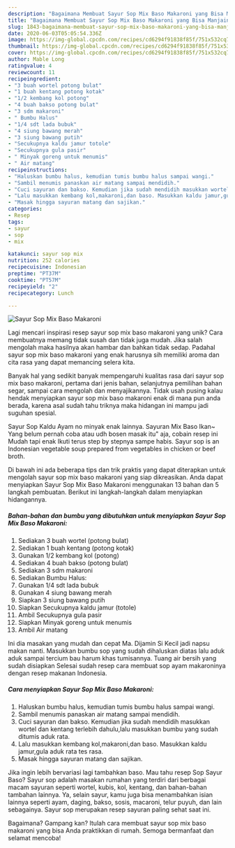 ```yaml
---
description: "Bagaimana Membuat Sayur Sop Mix Baso Makaroni yang Bisa Manjain Lidah"
title: "Bagaimana Membuat Sayur Sop Mix Baso Makaroni yang Bisa Manjain Lidah"
slug: 1843-bagaimana-membuat-sayur-sop-mix-baso-makaroni-yang-bisa-manjain-lidah
date: 2020-06-03T05:05:54.336Z
image: https://img-global.cpcdn.com/recipes/cd6294f91838f85f/751x532cq70/sayur-sop-mix-baso-makaroni-foto-resep-utama.jpg
thumbnail: https://img-global.cpcdn.com/recipes/cd6294f91838f85f/751x532cq70/sayur-sop-mix-baso-makaroni-foto-resep-utama.jpg
cover: https://img-global.cpcdn.com/recipes/cd6294f91838f85f/751x532cq70/sayur-sop-mix-baso-makaroni-foto-resep-utama.jpg
author: Mable Long
ratingvalue: 4
reviewcount: 11
recipeingredient:
- "3 buah wortel potong bulat"
- "1 buah kentang potong kotak"
- "1/2 kembang kol potong"
- "4 buah bakso potong bulat"
- "3 sdm makaroni"
- " Bumbu Halus"
- "1/4 sdt lada bubuk"
- "4 siung bawang merah"
- "3 siung bawang putih"
- "Secukupnya kaldu jamur totole"
- "Secukupnya gula pasir"
- " Minyak goreng untuk menumis"
- " Air matang"
recipeinstructions:
- "Haluskan bumbu halus, kemudian tumis bumbu halus sampai wangi."
- "Sambil menumis panaskan air matang sampai mendidih."
- "Cuci sayuran dan bakso. Kemudian jika sudah mendidih masukkan wortel dan kentang terlebih dahulu,lalu masukkan bumbu yang sudah ditumis aduk rata."
- "Lalu masukkan kembang kol,makaroni,dan baso. Masukkan kaldu jamur,gula aduk rata tes rasa."
- "Masak hingga sayuran matang dan sajikan."
categories:
- Resep
tags:
- sayur
- sop
- mix

katakunci: sayur sop mix 
nutrition: 252 calories
recipecuisine: Indonesian
preptime: "PT37M"
cooktime: "PT57M"
recipeyield: "2"
recipecategory: Lunch

---
```



![Sayur Sop Mix Baso Makaroni](https://img-global.cpcdn.com/recipes/cd6294f91838f85f/751x532cq70/sayur-sop-mix-baso-makaroni-foto-resep-utama.jpg)

Lagi mencari inspirasi resep sayur sop mix baso makaroni yang unik? Cara membuatnya memang tidak susah dan tidak juga mudah. Jika salah mengolah maka hasilnya akan hambar dan bahkan tidak sedap. Padahal sayur sop mix baso makaroni yang enak harusnya sih memiliki aroma dan cita rasa yang dapat memancing selera kita.

Banyak hal yang sedikit banyak mempengaruhi kualitas rasa dari sayur sop mix baso makaroni, pertama dari jenis bahan, selanjutnya pemilihan bahan segar, sampai cara mengolah dan menyajikannya. Tidak usah pusing kalau hendak menyiapkan sayur sop mix baso makaroni enak di mana pun anda berada, karena asal sudah tahu triknya maka hidangan ini mampu jadi suguhan spesial.

Sayur Sop Kaldu Ayam no minyak enak lainnya. Sayuran Mix Baso Ikan~ Yang belum pernah coba atau udh bosen masak itu&#34; aja, cobain resep ini Mudah tapi enak Ikuti terus step by stepnya sampe habis. Sayur sop is an Indonesian vegetable soup prepared from vegetables in chicken or beef broth.


Di bawah ini ada beberapa tips dan trik praktis yang dapat diterapkan untuk mengolah sayur sop mix baso makaroni yang siap dikreasikan. Anda dapat menyiapkan Sayur Sop Mix Baso Makaroni menggunakan 13 bahan dan 5 langkah pembuatan. Berikut ini langkah-langkah dalam menyiapkan hidangannya.

<!--inarticleads1-->

##### Bahan-bahan dan bumbu yang dibutuhkan untuk menyiapkan Sayur Sop Mix Baso Makaroni:

1. Sediakan 3 buah wortel (potong bulat)
1. Sediakan 1 buah kentang (potong kotak)
1. Gunakan 1/2 kembang kol (potong)
1. Sediakan 4 buah bakso (potong bulat)
1. Sediakan 3 sdm makaroni
1. Sediakan  Bumbu Halus:
1. Gunakan 1/4 sdt lada bubuk
1. Gunakan 4 siung bawang merah
1. Siapkan 3 siung bawang putih
1. Siapkan Secukupnya kaldu jamur (totole)
1. Ambil Secukupnya gula pasir
1. Siapkan  Minyak goreng untuk menumis
1. Ambil  Air matang


Ini dia masakan yang mudah dan cepat Ma. Dijamin Si Kecil jadi napsu makan nanti. Masukkan bumbu sop yang sudah dihaluskan diatas lalu aduk aduk sampai tercium bau harum khas tumisannya. Tuang air bersih yang sudah disiapkan Selesai sudah resep cara membuat sop ayam makaroninya dengan resep makanan Indonesia. 

<!--inarticleads2-->

##### Cara menyiapkan Sayur Sop Mix Baso Makaroni:

1. Haluskan bumbu halus, kemudian tumis bumbu halus sampai wangi.
1. Sambil menumis panaskan air matang sampai mendidih.
1. Cuci sayuran dan bakso. Kemudian jika sudah mendidih masukkan wortel dan kentang terlebih dahulu,lalu masukkan bumbu yang sudah ditumis aduk rata.
1. Lalu masukkan kembang kol,makaroni,dan baso. Masukkan kaldu jamur,gula aduk rata tes rasa.
1. Masak hingga sayuran matang dan sajikan.


Jika ingin lebih bervariasi lagi tambahkan baso. Mau tahu resep Sop Sayur Baso? Sayur sop adalah masakan rumahan yang terdiri dari berbagai macam sayuran seperti wortel, kubis, kol, kentang, dan bahan-bahan tambahan lainnya. Ya, selain sayur, kamu juga bisa menambahkan isian lainnya seperti ayam, daging, bakso, sosis, macaroni, telur puyuh, dan lain sebagainya. Sayur sop merupakan resep sayuran paling sehat saat ini. 

Bagaimana? Gampang kan? Itulah cara membuat sayur sop mix baso makaroni yang bisa Anda praktikkan di rumah. Semoga bermanfaat dan selamat mencoba!
